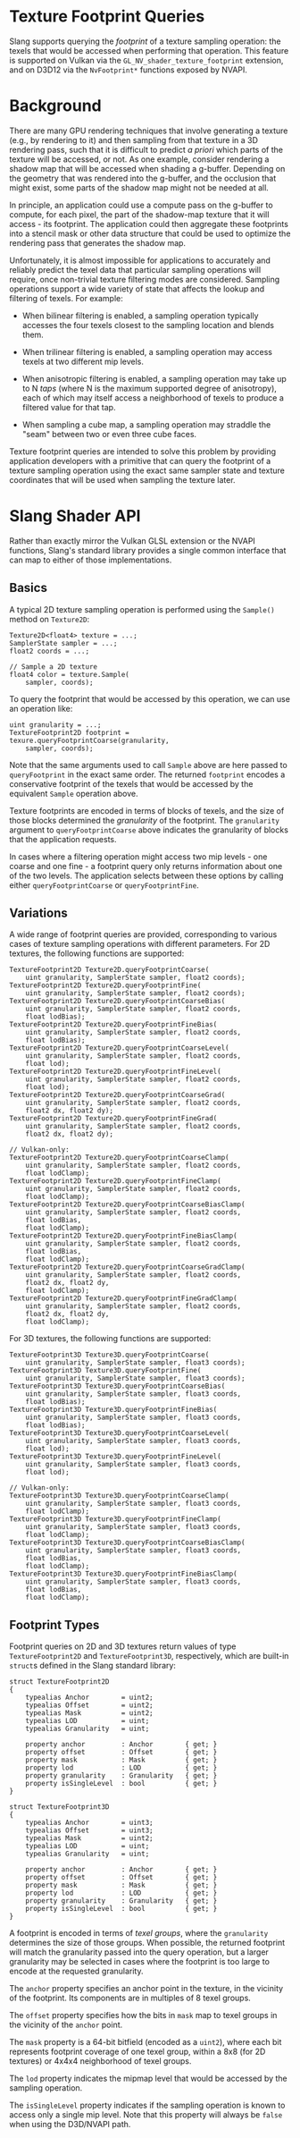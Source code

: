 Texture Footprint Queries
=========================

Slang supports querying the *footprint* of a texture sampling operation: the texels that would be accessed when performing that operation.
This feature is supported on Vulkan via the `GL_NV_shader_texture_footprint` extension, and on D3D12 via the `NvFootprint*` functions exposed by NVAPI.

# Background

There are many GPU rendering techniques that involve generating a texture (e.g., by rendering to it) and then sampling from that texture in a 3D rendering pass, such that it is difficult to predict *a priori* which parts of the texture will be accessed, or not.
As one example, consider rendering a shadow map that will be accessed when shading a g-buffer.
Depending on the geometry that was rendered into the g-buffer, and the occlusion that might exist, some parts of the shadow map might not be needed at all.

In principle, an application could use a compute pass on the g-buffer to compute, for each pixel, the part of the shadow-map texture that it will access - its footprint.
The application could then aggregate these footprints into a stencil mask or other data structure that could be used to optimize the rendering pass that generates the shadow map.

Unfortunately, it is almost impossible for applications to accurately and reliably predict the texel data that particular sampling operations will require, once non-trivial texture filtering modes are considered.
Sampling operations support a wide variety of state that affects the lookup and filtering of texels. For example:

* When bilinear filtering is enabled, a sampling operation typically accesses the four texels closest to the sampling location and blends them.

* When trilinear filtering is enabled, a sampling operation may access texels at two different mip levels.

* When anisotropic filtering is enabled, a sampling operation may take up to N *taps* (where N is the maximum supported degree of anisotropy), each of which may itself access a neighborhood of texels to produce a filtered value for that tap.

* When sampling a cube map, a sampling operation may straddle the "seam" between two or even three cube faces.

Texture footprint queries are intended to solve this problem by providing application developers with a primitive that can query the footprint of a texture sampling operation using the exact same sampler state and texture coordinates that will be used when sampling the texture later.

# Slang Shader API

Rather than exactly mirror the Vulkan GLSL extension or the NVAPI functions, Slang's standard library provides a single common interface that can map to either of those implementations.

## Basics

A typical 2D texture sampling operation is performed using the `Sample()` method on `Texture2D`:

```hlsl
Texture2D<float4> texture = ...;
SamplerState sampler = ...;
float2 coords = ...;

// Sample a 2D texture
float4 color = texture.Sample(
    sampler, coords);
```

To query the footprint that would be accessed by this operation, we can use an operation like:

```hlsl
uint granularity = ...;
TextureFootprint2D footprint = texure.queryFootprintCoarse(granularity,
    sampler, coords);
```

Note that the same arguments used to call `Sample` above are here passed to `queryFootprint` in the exact same order.
The returned `footprint` encodes a conservative footprint of the texels that would be accessed by the equivalent `Sample` operation above.

Texture footprints are encoded in terms of blocks of texels, and the size of those blocks determined the *granularity* of the footprint.
The `granularity` argument to `queryFootprintCoarse` above indicates the granularity of blocks that the application requests.

In cases where a filtering operation might access two mip levels - one coarse and one fine - a footprint query only returns information about one of the two levels.
The application selects between these options by calling either `queryFootprintCoarse` or `queryFootprintFine`.

## Variations

A wide range of footprint queries are provided, corresponding to various cases of texture sampling operations with different parameters.
For 2D textures, the following functions are supported:

```hlsl
TextureFootprint2D Texture2D.queryFootprintCoarse(
    uint granularity, SamplerState sampler, float2 coords);
TextureFootprint2D Texture2D.queryFootprintFine(
    uint granularity, SamplerState sampler, float2 coords);
TextureFootprint2D Texture2D.queryFootprintCoarseBias(
    uint granularity, SamplerState sampler, float2 coords,
    float lodBias);
TextureFootprint2D Texture2D.queryFootprintFineBias(
    uint granularity, SamplerState sampler, float2 coords,
    float lodBias);
TextureFootprint2D Texture2D.queryFootprintCoarseLevel(
    uint granularity, SamplerState sampler, float2 coords,
    float lod);
TextureFootprint2D Texture2D.queryFootprintFineLevel(
    uint granularity, SamplerState sampler, float2 coords,
    float lod);
TextureFootprint2D Texture2D.queryFootprintCoarseGrad(
    uint granularity, SamplerState sampler, float2 coords,
    float2 dx, float2 dy);
TextureFootprint2D Texture2D.queryFootprintFineGrad(
    uint granularity, SamplerState sampler, float2 coords,
    float2 dx, float2 dy);

// Vulkan-only:
TextureFootprint2D Texture2D.queryFootprintCoarseClamp(
    uint granularity, SamplerState sampler, float2 coords,
    float lodClamp);
TextureFootprint2D Texture2D.queryFootprintFineClamp(
    uint granularity, SamplerState sampler, float2 coords,
    float lodClamp);
TextureFootprint2D Texture2D.queryFootprintCoarseBiasClamp(
    uint granularity, SamplerState sampler, float2 coords,
    float lodBias,
    float lodClamp);
TextureFootprint2D Texture2D.queryFootprintFineBiasClamp(
    uint granularity, SamplerState sampler, float2 coords,
    float lodBias,
    float lodClamp);
TextureFootprint2D Texture2D.queryFootprintCoarseGradClamp(
    uint granularity, SamplerState sampler, float2 coords,
    float2 dx, float2 dy,
    float lodClamp);
TextureFootprint2D Texture2D.queryFootprintFineGradClamp(
    uint granularity, SamplerState sampler, float2 coords,
    float2 dx, float2 dy,
    float lodClamp);
```

For 3D textures, the following functions are supported:

```hlsl
TextureFootprint3D Texture3D.queryFootprintCoarse(
    uint granularity, SamplerState sampler, float3 coords);
TextureFootprint3D Texture3D.queryFootprintFine(
    uint granularity, SamplerState sampler, float3 coords);
TextureFootprint3D Texture3D.queryFootprintCoarseBias(
    uint granularity, SamplerState sampler, float3 coords,
    float lodBias);
TextureFootprint3D Texture3D.queryFootprintFineBias(
    uint granularity, SamplerState sampler, float3 coords,
    float lodBias);
TextureFootprint3D Texture3D.queryFootprintCoarseLevel(
    uint granularity, SamplerState sampler, float3 coords,
    float lod);
TextureFootprint3D Texture3D.queryFootprintFineLevel(
    uint granularity, SamplerState sampler, float3 coords,
    float lod);

// Vulkan-only:
TextureFootprint3D Texture3D.queryFootprintCoarseClamp(
    uint granularity, SamplerState sampler, float3 coords,
    float lodClamp);
TextureFootprint3D Texture3D.queryFootprintFineClamp(
    uint granularity, SamplerState sampler, float3 coords,
    float lodClamp);
TextureFootprint3D Texture3D.queryFootprintCoarseBiasClamp(
    uint granularity, SamplerState sampler, float3 coords,
    float lodBias,
    float lodClamp);
TextureFootprint3D Texture3D.queryFootprintFineBiasClamp(
    uint granularity, SamplerState sampler, float3 coords,
    float lodBias,
    float lodClamp);
```

## Footprint Types

Footprint queries on 2D and 3D textures return values of type `TextureFootprint2D` and `TextureFootprint3D`, respectively, which are built-in `struct`s defined in the Slang standard library:

```
struct TextureFootprint2D
{
    typealias Anchor        = uint2;
    typealias Offset        = uint2;
    typealias Mask          = uint2;
    typealias LOD           = uint;
    typealias Granularity   = uint;

    property anchor         : Anchor        { get; }
    property offset         : Offset        { get; }
    property mask           : Mask          { get; }
    property lod            : LOD           { get; }
    property granularity    : Granularity   { get; }
    property isSingleLevel  : bool          { get; }
}

struct TextureFootprint3D
{
    typealias Anchor        = uint3;
    typealias Offset        = uint3;
    typealias Mask          = uint2;
    typealias LOD           = uint;
    typealias Granularity   = uint;

    property anchor         : Anchor        { get; }
    property offset         : Offset        { get; }
    property mask           : Mask          { get; }
    property lod            : LOD           { get; }
    property granularity    : Granularity   { get; }
    property isSingleLevel  : bool          { get; }
}
```

A footprint is encoded in terms of *texel groups*, where the `granularity` determines the size of those groups.
When possible, the returned footprint will match the granularity passed into the query operation, but a larger granularity may be selected in cases where the footprint is too large to encode at the requested granularity.

The `anchor` property specifies an anchor point in the texture, in the vicinity of the footprint. Its components are in multiples of 8 texel groups.

The `offset` property specifies how the bits in `mask` map to texel groups in the vicinity of the `anchor` point.

The `mask` property is a 64-bit bitfield (encoded as a `uint2`), where each bit represents footprint coverage of one texel group, within a 8x8 (for 2D textures) or 4x4x4 neighborhood of texel groups.

The `lod` property indicates the mipmap level that would be accessed by the sampling operation.

The `isSingleLevel` property indicates if the sampling operation is known to access only a single mip level.
Note that this property will always be `false` when using the D3D/NVAPI path.
